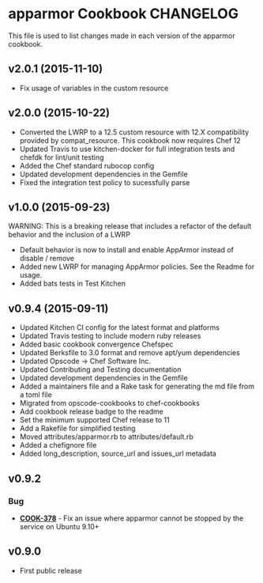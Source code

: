 apparmor Cookbook CHANGELOG
=======================
This file is used to list changes made in each version of the apparmor cookbook.

v2.0.1 (2015-11-10)
-------------------
- Fix usage of variables in the custom resource

v2.0.0 (2015-10-22)
-------------------
- Converted the LWRP to a 12.5 custom resource with 12.X compatibility provided by compat_resource. This cookbook now requires Chef 12
- Updated Travis to use kitchen-docker for full integration tests and chefdk for lint/unit testing
- Added the Chef standard rubocop config
- Updated development dependencies in the Gemfile
- Fixed the integration test policy to sucessfully parse

v1.0.0 (2015-09-23)
-------------------
WARNING: This is a breaking release that includes a refactor of the default behavior and the inclusion of a LWRP
- Default behavior is now to install and enable AppArmor instead of disable / remove
- Added new LWRP for managing AppArmor policies.  See the Readme for usage.
- Added bats tests in Test Kitchen

v0.9.4 (2015-09-11)
-------------------
- Updated Kitchen CI config for the latest format and platforms
- Updated Travis testing to include modern ruby releases
- Added basic cookbook convergence Chefspec
- Updated Berksfile to 3.0 format and remove apt/yum dependencies
- Updated Opscode -> Chef Software Inc.
- Updated Contributing and Testing documentation
- Updated development dependencies in the Gemfile
- Added a maintainers file and a Rake task for generating the md file from a toml file
- Migrated from opscode-cookbooks to chef-cookbooks
- Add cookbook release badge to the readme
- Set the minimum supported Chef release to 11
- Add a Rakefile for simplified testing
- Moved attributes/apparmor.rb to attributes/default.rb
- Added a chefignore file
- Added long_description, source_url and issues_url metadata

v0.9.2
------
### Bug
- **[COOK-378](https://tickets.chef.io/browse/COOK-378)** - Fix an issue where apparmor cannot be stopped by the service on Ubuntu 9.10+

v0.9.0
------
- First public release
